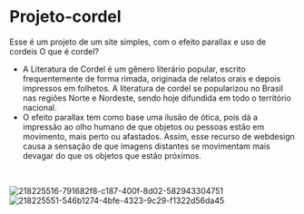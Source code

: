 # Projeto-cordel
Esse é um projeto de um site simples, com o efeito parallax e uso de cordeis 
O que é cordel?
<ul>
  <li>A Literatura de Cordel é um gênero literário popular, escrito frequentemente de forma rimada, 
  originada de relatos orais e depois impressos em folhetos. A literatura de cordel se popularizou no Brasil 
  nas regiões  Norte e Nordeste, sendo hoje difundida em todo o território nacional.</li>
  <li>O efeito parallax tem como base uma ilusão de ótica, pois dá a impressão ao olho humano de que objetos ou pessoas estão em movimento, mais perto ou afastados. Assim, esse recurso de webdesign causa a sensação de que imagens distantes se movimentam mais devagar do que os objetos que estão próximos.</>
</ul> <br>

![218225516-791682f8-c187-400f-8d02-582943304751](https://user-images.githubusercontent.com/120532863/218228065-be3b28c3-90ae-4bff-a3fb-958b5c89f9b2.png)
![218225551-546b1274-4bfe-4323-9c29-f1322d56da45](https://user-images.githubusercontent.com/120532863/218228068-3a8d8a45-8663-495d-9516-61fac011637b.png)
